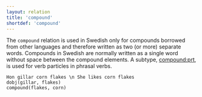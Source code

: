 ```yaml
---
layout: relation
title: 'compound'
shortdef: 'compound'
---
```


The `compound` relation is used in Swedish only for compounds borrowed from other languages and therefore written as two (or more) separate words. Compounds in Swedish are normally written as a single word without space between the compound elements. A subtype, [compound:prt](), is used for verb particles in phrasal verbs.

~~~ sdparse
Hon gillar corn flakes \n She likes corn flakes
dobj(gillar, flakes)
compound(flakes, corn)
~~~
